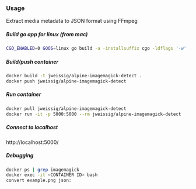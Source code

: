 ### Usage

Extract media metadata to JSON format using FFmpeg

##### Build go app for linux (from mac)

```sh
CGO_ENABLED=0 GOOS=linux go build -a -installsuffix cgo -ldflags '-w' -o web ./main.go
```

##### Build/push container

```sh
docker build -t jweissig/alpine-imagemagick-detect .
docker push jweissig/alpine-imagemagick-detect
```

##### Run container

```sh
docker pull jweissig/alpine-imagemagick-detect
docker run -it -p 5000:5000 --rm jweissig/alpine-imagemagick-detect
```

##### Connect to localhost

http://localhost:5000/

##### Debugging

```sh
docker ps | grep imagemagick
docker exec -it <CONTAINER ID> bash
convert example.png json:
```
